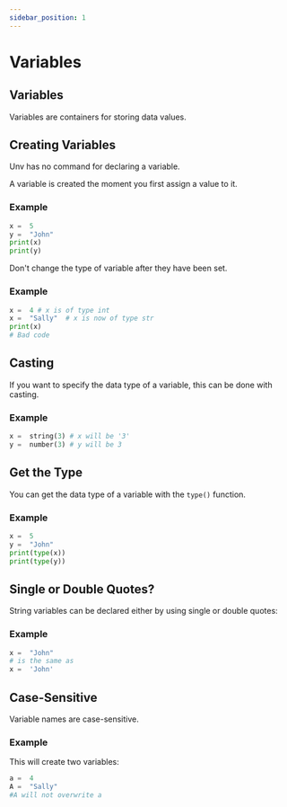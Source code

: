 ```yaml
---
sidebar_position: 1
---
```

# Variables

## Variables

Variables are containers for storing data values.

## Creating Variables

Unv has no command for declaring a variable.

A variable is created the moment you first assign a value to it.

### Example
```py
x =  5  
y =  "John"  
print(x)  
print(y)
```

Don't change the type of variable after they have been set.

### Example
```py
x =  4 # x is of type int  
x =  "Sally"  # x is now of type str  
print(x)
# Bad code
```

## Casting

If you want to specify the data type of a variable, this can be done with casting.

### Example
```py
x =  string(3) # x will be '3'  
y =  number(3) # y will be 3  
```

## Get the Type

You can get the data type of a variable with the  `type()`  function.

### Example
```py
x =  5  
y =  "John"  
print(type(x))  
print(type(y))
```

## Single or Double Quotes?

String variables can be declared either by using single or double quotes:

### Example
```py
x =  "John"  
# is the same as  
x =  'John'
```

## Case-Sensitive

Variable names are case-sensitive.

### Example

This will create two variables:
```py
a =  4  
A =  "Sally"  
#A will not overwrite a
```
